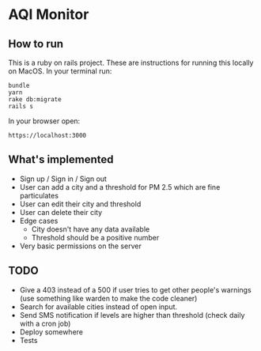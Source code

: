 # AQI Monitor

## How to run

This is a ruby on rails project.  These are instructions for running this locally on MacOS.  In your terminal run:

```
bundle
yarn
rake db:migrate
rails s
```

In your browser open:

```
https://localhost:3000
```

## What's implemented

- Sign up / Sign in / Sign out
- User can add a city and a threshold for PM 2.5 which are fine particulates
- User can edit their city and threshold
- User can delete their city
- Edge cases
  - City doesn't have any data available
  - Threshold should be a positive number
- Very basic permissions on the server

## TODO

- Give a 403 instead of a 500 if user tries to get other people's warnings (use something like warden to make the code cleaner)
- Search for available cities instead of open input.
- Send SMS notification if levels are higher than threshold (check daily with a cron job)
- Deploy somewhere
- Tests
